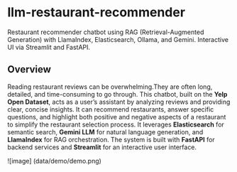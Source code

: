 # llm-restaurant-recommender
Restaurant recommender chatbot using RAG (Retrieval-Augmented Generation) with LlamaIndex, Elasticsearch, Ollama, and Gemini. Interactive UI via Streamlit and FastAPI.

## Overview
Reading restaurant reviews can be overwhelming.They are often long, detailed, and time-consuming to go through. This chatbot, built on the **Yelp Open Dataset**, acts as a user’s assistant by analyzing reviews and providing clear, concise insights. It can recommend restaurants, answer specific questions, and highlight both positive and negative aspects of a restaurant to simplify the restaurant selection process.
It leverages **Elasticsearch** for semantic search, **Gemini LLM** for natural language generation, and **LlamaIndex** for RAG orchestration. The system is built with **FastAPI** for backend services and **Streamlit** for an interactive user interface.

![image] (data/demo/demo.png)

